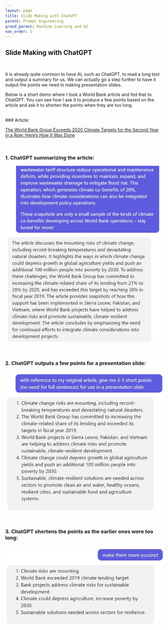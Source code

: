 ```yaml
---
layout: page
title: Slide Making with ChatGPT
parent: Prompt Engineering
grand_parent: Machine Learning and AI
nav_order: 2
---
```


## Slide Making with ChatGPT

<br />

It is already quite common to have AI, such as ChatGPT, to read a long text and output a summary for us. We can actually go a step further to have it output the points we need in making presentation slides.

Below is a short demo where I took a World Bank article and fed that to ChatGPT. You can see how I ask it to produce a few points based on the article and ask it to shorten the points when they are too long.



<br />
### Article: 

[The World Bank Group Exceeds 2020 Climate Targets for the Second Year in a Row: Here’s How It Was Done](https://www.worldbank.org/en/news/feature/2019/10/02/the-world-bank-group-exceeds-2020-climate-targets-for-the-second-year-in-a-row-heres-how-it-was-done)


<br />

### 1. ChatGPT summarizing the article: 
![image](/assets/images/poe_0.jpg)


<br />

### 2. ChatGPT outputs a few points for a presentation slide: 
![image](/assets/images/poe_1.jpg)


<br />

### 3. ChatGPT shortens the points as the earlier ones were too long: 
![image](/assets/images/poe_2.jpg)